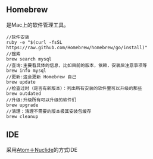 ## Homebrew
是Mac上的软件管理工具。
```
//软件安装
ruby -e "$(curl -fsSL https://raw.github.com/Homebrew/homebrew/go/install)"
//搜索
brew search mysql
//查询:主要看具体的信息，比如目前的版本，依赖，安装后注意事项等
brew info mysql
//更新:这会更新 Homebrew 自己
brew update
//检查过时（是否有新版本）：列出所有安装的软件里可以升级的那些
brew outdated
//升级:升级所有可以升级的软件们
brew upgrade
//清理：清理不需要的版本极其安装包缓存
brew cleanup 
```
## IDE
采用[Atom＋Nuclide](http://blog.csdn.net/hello_hwc/article/details/51612139)的方式IDE
